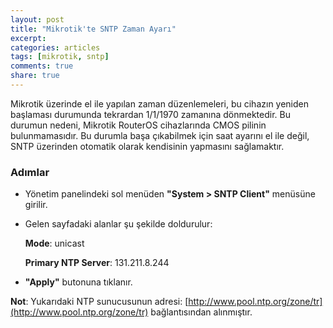 ```yaml
---
layout: post
title: "Mikrotik'te SNTP Zaman Ayarı"
excerpt:
categories: articles
tags: [mikrotik, sntp]
comments: true
share: true
---
```


Mikrotik üzerinde el ile yapılan zaman düzenlemeleri, bu cihazın yeniden başlaması durumunda tekrardan 1/1/1970 zamanına dönmektedir.
Bu durumun nedeni, Mikrotik RouterOS cihazlarında CMOS pilinin bulunmamasıdır.
Bu durumla başa çıkabilmek için saat ayarını el ile değil, SNTP üzerinden otomatik olarak kendisinin yapmasını sağlamaktır.

### Adımlar

-   Yönetim panelindeki sol menüden **"System > SNTP Client"** menüsüne girilir.
-   Gelen sayfadaki alanlar şu şekilde doldurulur:

    **Mode**: unicast

    **Primary NTP Server**: 131.211.8.244
-   **"Apply"** butonuna tıklanır.

**Not**: Yukarıdaki NTP sunucusunun adresi: [http://www.pool.ntp.org/zone/tr](http://www.pool.ntp.org/zone/tr) bağlantısından alınmıştır.
